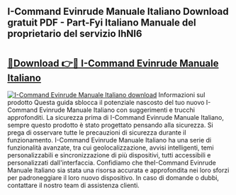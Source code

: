 ## I-Command Evinrude Manuale Italiano Download gratuit PDF - Part-Fyi Italiano Manuale del proprietario del servizio lhNl6

# <h2><a href="http://dfelv12.blite.top/?on=I-Command+Evinrude+Manuale+Italiano">🔗Download 👉🔴 I-Command Evinrude Manuale Italiano</a></h2>

[![I-Command Evinrude Manuale Italiano download](https://i.imgur.com/lujVjoI.png)](http://dfelv12.blite.top/?on=I-Command+Evinrude+Manuale+Italiano)
Informazioni sul prodotto Questa guida sblocca il potenziale nascosto del tuo nuovo I-Command Evinrude Manuale Italiano con suggerimenti e trucchi approfonditi. La sicurezza prima di I-Command Evinrude Manuale Italiano, sempre questo prodotto è stato progettato pensando alla sicurezza. Si prega di osservare tutte le precauzioni di sicurezza durante il funzionamento. I-Command Evinrude Manuale Italiano ha una serie di funzionalità avanzate, tra cui geolocalizzazione, avvisi intelligenti, temi personalizzabili e sincronizzazione di più dispositivi, tutti accessibili e personalizzati dall'interfaccia. Confidiamo che theI-Command Evinrude Manuale Italiano sia stata una risorsa accurata e approfondita nei loro sforzi per padroneggiare il loro nuovo dispositivo. In caso di domande o dubbi, contattare il nostro team di assistenza clienti.

